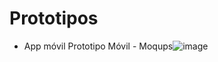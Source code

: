 # Prototipos
- App móvil Prototipo Móvil - Moqups![image](https://user-images.githubusercontent.com/77313210/164527221-2c7a6723-9282-4432-b57d-de0e9fdb2aee.png)

